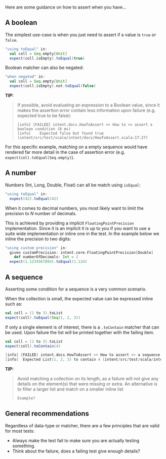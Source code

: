 Here are some guidance on how to assert when you have...

## A boolean

The simplest use-case is when you just need to assert if a value is `true` or `false`.

```scala
"using toEqual" in:
  val coll = Seq.empty[Unit]
  expect(coll.isEmpty).toEqual(true)
```

Boolean matcher can also be negated:

```scala
"when negated" in:
  val coll = Seq.empty[Unit]
  expect(coll.isEmpty).not.toEqual(false)
```

**TIP:**
> If possible, avoid evaluating an expression to a Boolean value, since it makes the assertion
> error contain less information upon failure (e.g. expected true to be false):
> ```
> [info] [FAILED] intent.docs.HowToAssert >> How to >> assert a boolean condition (8 ms)
> [info] 	Expected false but found true (intent/src/test/scala/intent/docs/HowToAssert.scala:17:27)
> ```

For this specific example, matching on a empty sequence would have rendered far more detail
in the case of assertion error (e.g. `expect(col).toEqual(Seq.empty)`).


## A number

Numbers (Int, Long, Double, Float) can all be match using `isEqual`:

```scala
"using toEqual" in:
  expect(42).toEqual(42)
```

When it comes to decimal numbers, you most likely want to limit the precision to _N_ number of decimals.

This is achieved by providing a implicit `FloatingPointPrecision` implementation. Since it is an implicit
it is up to you if you want to use a suite wide implementation or inline one in the test. In the example below
we inline the precision to two digits:

```scala
"using custom precision" in:
  given customPrecision: intent.core.FloatingPointPrecision[Double]
    def numberOfDecimals: Int = 2
  expect(1.123456789d).toEqual(1.12d)
```


## A sequence

Asserting some condition for a sequence is a very common scenario.

When the collection is small, the expected value can be expressed inline such as:

```scala
val coll = (1 to 3).toList
expect(coll).toEqual(Seq(1, 2, 3))
```

If only a single element is of interest, there is a `.toContain` matcher that can be used. Upon failure
the list will be printed together with the failing item.

```scala
val coll = (1 to 3).toList
expect(coll).toContain(4)

[info] [FAILED] intent.docs.HowToAssert >> How to assert >> a sequence >> for a single element (8 ms)
[info] 	Expected List(1, 2, 3) to contain 4 (intent/src/test/scala/intent/docs/HowToAssert.scala:31:21)
```

**TIP:**
> Avoid matching a collection on its length, as a failure will not give any details on the element(s) that were
> missing or extra. An alternative is to filter a larger list and match on a smaller inline list
> ```scala
> Example?
> ```

## General recommendations

Regardless of data-type or matcher, there are a few principles that are valid for most tests:

* Always make the test fail to make sure you are actually testing something.
* Think about the failure, does a failing test give enough details?
